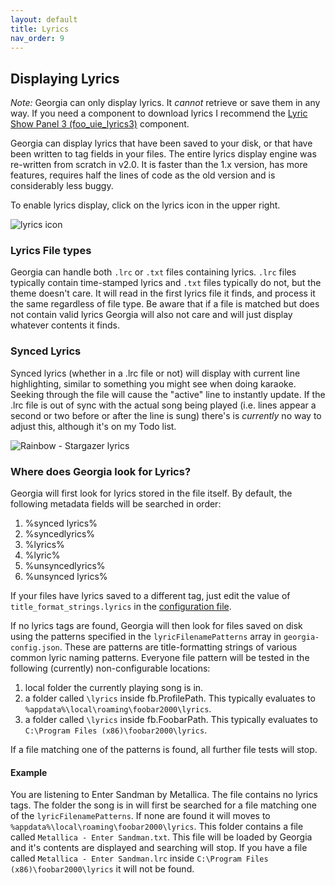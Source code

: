 ```yaml
---
layout: default
title: Lyrics
nav_order: 9
---
```

## Displaying Lyrics

*Note:* Georgia can only display lyrics. It _cannot_ retrieve or save them in any way. If you need a component to download lyrics I recommend the [Lyric Show Panel 3 (foo_uie_lyrics3)](https://www.foobar2000.org/components/view/foo_uie_lyrics3) component.

Georgia can display lyrics that have been saved to your disk, or that have been written to tag fields in your files. The entire lyrics display engine was re-written from scratch in v2.0. It is faster than the 1.x version, has more features, requires half the lines of code as the old version and is considerably less buggy.

To enable lyrics display, click on the lyrics icon in the upper right.

![lyrics icon](https://user-images.githubusercontent.com/2282004/109089826-85d05000-76d7-11eb-8dac-e7973999720f.png)

### Lyrics File types

Georgia can handle both `.lrc` or `.txt` files containing lyrics. `.lrc` files typically contain time-stamped lyrics and `.txt` files typically do not, but the theme doesn't care. It will read in the first lyrics file it finds, and process it the same regardless of file type. Be aware that if a file is matched but does not contain valid lyrics Georgia will also not care and will just display whatever contents it finds.

### Synced Lyrics

Synced lyrics (whether in a .lrc file or not) will display with current line highlighting, similar to something you might see when doing karaoke. Seeking through the file will cause the "active" line to instantly update. If the .lrc file is out of sync with the actual song being played (i.e. lines appear a second or two before or after the line is sung) there's is _currently_ no way to adjust this, although it's on my Todo list.

![Rainbow - Stargazer lyrics](https://user-images.githubusercontent.com/2282004/109073568-2b75c600-76bc-11eb-9d08-cbc013f5c7e6.png)

### Where does Georgia look for Lyrics?

Georgia will first look for lyrics stored in the file itself. By default, the following metadata fields will be searched in order:

1. %synced lyrics%
2. %syncedlyrics%
3. %lyrics%
4. %lyric%
5. %unsyncedlyrics%
6. %unsynced lyrics%

If your files have lyrics saved to a different tag, just edit the value of `title_format_strings.lyrics` in the [configuration file](configuration.html).

If no lyrics tags are found, Georgia will then look for files saved on disk using the patterns specified in the `lyricFilenamePatterns` array in `georgia-config.json`. These are patterns are title-formatting strings of various common lyric naming patterns. Everyone file pattern will be tested in the following (currently) non-configurable locations:

1. local folder the currently playing song is in.
2. a folder called `\lyrics` inside fb.ProfilePath. This typically evaluates to `%appdata%\local\roaming\foobar2000\lyrics`.
3. a folder called `\lyrics` inside fb.FoobarPath. This typically evaluates to `C:\Program Files (x86)\foobar2000\lyrics`.

If a file matching one of the patterns is found, all further file tests will stop.

#### Example

You are listening to Enter Sandman by Metallica. The file contains no lyrics tags. The folder the song is in will first be searched for a file matching one of the `lyricFilenamePatterns`. If none are found it will moves to `%appdata%\local\roaming\foobar2000\lyrics`. This folder contains a file called `Metallica - Enter Sandman.txt`. This file will be loaded by Georgia and it's contents are displayed and searching will stop. If you have a file called `Metallica - Enter Sandman.lrc` inside `C:\Program Files (x86)\foobar2000\lyrics` it will not be found.